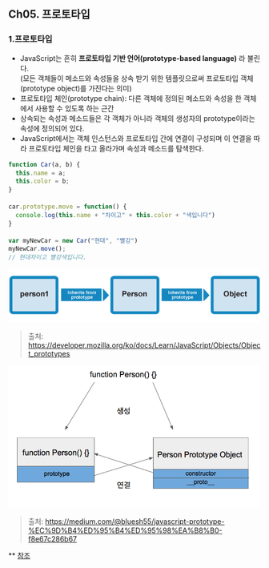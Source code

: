 ## Ch05. 프로토타입

### 1.프로토타입
- JavaScript는 흔히 **프로토타입 기반 언어(prototype-based language)** 라 불린다.   
(모든 객체들이 메소드와 속성들을 상속 받기 위한 템플릿으로써 프로토타입 객체(prototype object)를 가진다는 의미)
- 프로토타입 체인(prototype chain): 다른 객체에 정의된 메소드와 속성을 한 객체에서 사용할 수 있도록 하는 근간
- 상속되는 속성과 메소드들은 각 객체가 아니라 객체의 생성자의 prototype이라는 속성에 정의되어 있다.
- JavaScript에서는 객체 인스턴스와 프로토타입 간에 연결이 구성되며 이 연결을 따라 프로토타입 체인을 타고 올라가며 속성과 메소드를 탐색한다.

```javascript
function Car(a, b) {
  this.name = a;
  this.color = b;
}

car.prototype.move = function() {
  console.log(this.name + "차이고" + this.color + "색입니다")
}

var myNewCar = new Car("현대", "빨강")
myNewCar.move();
// 현대차이고 빨강색입니다.
```

![](./MDN-Graphics-person-person-object-2.png)  
> 출처: https://developer.mozilla.org/ko/docs/Learn/JavaScript/Objects/Object_prototypes  

![](./prototype_object.png)  
> 출처: https://medium.com/@bluesh55/javascript-prototype-%EC%9D%B4%ED%95%B4%ED%95%98%EA%B8%B0-f8e67c286b67

** [참조](https://developer.mozilla.org/ko/docs/Learn/JavaScript/Objects/Object_prototypes)